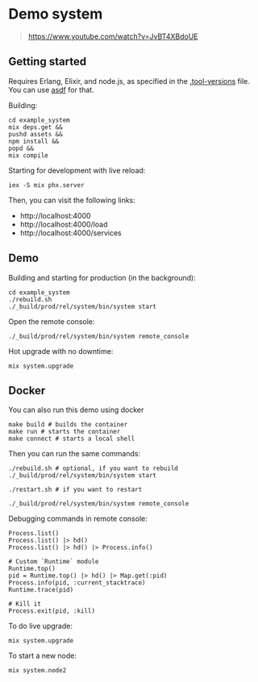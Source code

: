 # Demo system

> https://www.youtube.com/watch?v=JvBT4XBdoUE

## Getting started

Requires Erlang, Elixir, and node.js, as specified in the [.tool-versions](./.tool-versions) file.
You can use [asdf](https://github.com/asdf-vm/asdf) for that.

Building:

```
cd example_system
mix deps.get &&
pushd assets &&
npm install &&
popd &&
mix compile
```

Starting for development with live reload:

```
iex -S mix phx.server
```

Then, you can visit the following links:

  - http://localhost:4000
  - http://localhost:4000/load
  - http://localhost:4000/services

## Demo

Building and starting for production (in the background):

```
cd example_system
./rebuild.sh
./_build/prod/rel/system/bin/system start
```

Open the remote console:

```
./_build/prod/rel/system/bin/system remote_console
```

Hot upgrade with no downtime:

```
mix system.upgrade
```

## Docker

You can also run this demo using docker

```
make build # builds the container
make run # starts the container
make connect # starts a local shell
```

Then you can run the same commands:
```
./rebuild.sh # optional, if you want to rebuild
./_build/prod/rel/system/bin/system start

./restart.sh # if you want to restart

./_build/prod/rel/system/bin/system remote_console
```

Debugging commands in remote console:
```
Process.list()
Process.list() |> hd()
Process.list() |> hd() |> Process.info()

# Custom `Runtime` module
Runtime.top()
pid = Runtime.top() |> hd() |> Map.get(:pid)
Process.info(pid, :current_stacktrace)
Runtime.trace(pid)

# Kill it
Process.exit(pid, :kill)
```

To do live upgrade:
```
mix system.upgrade
```

To start a new node:
```
mix system.node2
```
